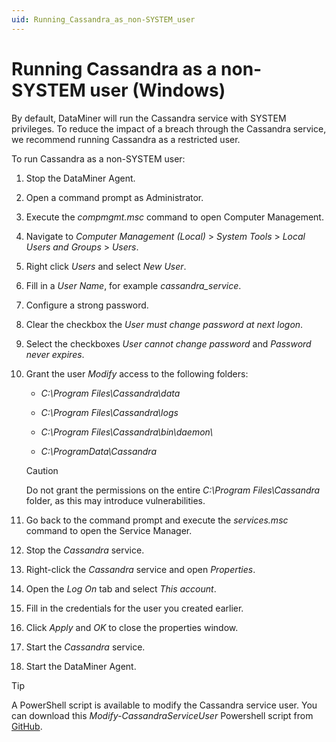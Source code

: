 ```yaml
---
uid: Running_Cassandra_as_non-SYSTEM_user
---
```


# Running Cassandra as a non-SYSTEM user (Windows)

By default, DataMiner will run the Cassandra service with SYSTEM privileges. To reduce the impact of a breach through the Cassandra service, we recommend running Cassandra as a restricted user.

To run Cassandra as a non-SYSTEM user:

1. Stop the DataMiner Agent.

1. Open a command prompt as Administrator.

1. Execute the *compmgmt.msc* command to open Computer Management.

1. Navigate to *Computer Management (Local)* > *System Tools* > *Local Users and Groups* > *Users*.

1. Right click *Users* and select *New User*.

1. Fill in a *User Name*, for example *cassandra_service*.

1. Configure a strong password.

1. Clear the checkbox the *User must change password at next logon*.

1. Select the checkboxes *User cannot change password* and *Password never expires*.

1. Grant the user *Modify* access to the following folders:

   - *C:\\Program Files\\Cassandra\\data*

   - *C:\\Program Files\\Cassandra\\logs*

   - *C:\\Program Files\\Cassandra\\bin\\daemon\\*

   - *C:\\ProgramData\\Cassandra*

   > [!CAUTION]
   > Do not grant the permissions on the entire *C:\Program Files\Cassandra* folder, as this may introduce vulnerabilities.

1. Go back to the command prompt and execute the *services.msc* command to open the Service Manager.

1. Stop the *Cassandra* service.

1. Right-click the *Cassandra* service and open *Properties*.

1. Open the *Log On* tab and select *This account*.

1. Fill in the credentials for the user you created earlier.

1. Click *Apply* and *OK* to close the properties window.

1. Start the *Cassandra* service.

1. Start the DataMiner Agent.

> [!TIP]
> A PowerShell script is available to modify the Cassandra service user. You can download this *Modify-CassandraServiceUser* Powershell script from [GitHub](https://github.com/SkylineCommunications/Modify-CassandraServiceUser).
